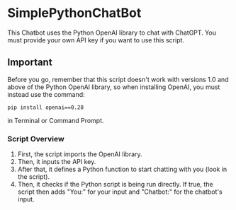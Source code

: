 # SimplePythonChatBot
This Chatbot uses the Python OpenAI library to chat with ChatGPT. You must provide your own API key if you want to use this script.

## Important
Before you go, remember that this script doesn't work with versions 1.0 and above of the Python OpenAI library, so when installing OpenAI, you must instead use the command:

`pip install openai==0.28`

in Terminal or Command Prompt.

### Script Overview
1. First, the script imports the OpenAI library.
2. Then, it inputs the API key.
3. After that, it defines a Python function to start chatting with you (look in the script).
4. Then, it checks if the Python script is being run directly. If true, the script then adds "You:" for your input and "Chatbot:" for the chatbot's input.

